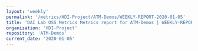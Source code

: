 ```yaml
---
layout: 'weekly'
permalink: '/metrics/HDI-Project/ATM-Demos/WEEKLY-REPORT-2020-01-05'
title: 'DAI Lab OSS Metrics Metrics report for ATM-Demos | WEEKLY-REPORT-2020-01-05'
organization: 'HDI-Project'
repository: 'ATM-Demos'
current_date: '2020-01-05'
---
```

